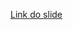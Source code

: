 [Link do slide](https://docs.google.com/presentation/d/1_wWst9DLfR5kcqqLXR2CqSGP93Dde2YoIEJWEAbeStw/edit?usp=sharing)
